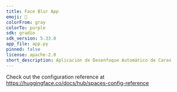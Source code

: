 ```yaml
---
title: Face Blur App
emoji: 🦀
colorFrom: gray
colorTo: purple
sdk: gradio
sdk_version: 5.33.0
app_file: app.py
pinned: false
license: apache-2.0
short_description: Aplicación de Desenfoque Automático de Caras
---
```


Check out the configuration reference at https://huggingface.co/docs/hub/spaces-config-reference
